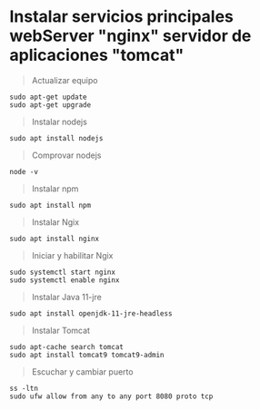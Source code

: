 # Instalar servicios principales webServer "nginx" servidor de aplicaciones "tomcat"
> Actualizar equipo
```
sudo apt-get update
sudo apt-get upgrade
```
> Instalar nodejs
```
sudo apt install nodejs
```
> Comprovar nodejs
```
node -v
```
> Instalar npm
```
sudo apt install npm
```
> Instalar Ngix
```
sudo apt install nginx
```
> Iniciar y habilitar Ngix
```
sudo systemctl start nginx
sudo systemctl enable nginx
```
> Instalar Java 11-jre
```
sudo apt install openjdk-11-jre-headless
```
> Instalar Tomcat
```
sudo apt-cache search tomcat
sudo apt install tomcat9 tomcat9-admin
```
> Escuchar y cambiar puerto
```
ss -ltn
sudo ufw allow from any to any port 8080 proto tcp
```


